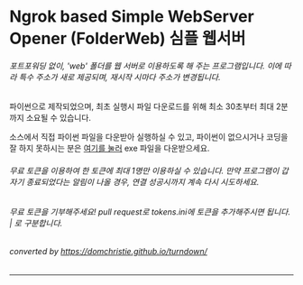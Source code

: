 Ngrok based Simple WebServer Opener  (FolderWeb)
심플 웹서버
=================================================

  

###### 포트포워딩 없이, 'web' 폴더를 웹 서버로 이용하도록 해 주는 프로그램입니다. 이에 따라 특수 주소가 새로 제공되며, 재시작 시마다 주소가 변경됩니다.
파이썬으로 제작되었으며, 최초 실행시 파일 다운로드를 위해 최소 30초부터 최대 2분까지 소요될 수 있습니다.

  

소스에서 직접 파이썬 파일을 다운받아 실행하실 수 있고, 파이썬이 없으시거나 코딩을 잘 하지 못하시는 분은 [여기를 눌러](https://dl.fsip.ml/FolderWeb/folderweb.exe) exe 파일을 다운받으세요.
  
  
###### 무료 토큰을 이용하여 한 토큰에 최대 1명만 이용하실 수 있습니다. 만약 프로그램이 갑자기 종료되었다는 알림이 나올 경우, 연결 성공시까지 계속 다시 시도하세요.
###### 무료 토큰을 기부해주세요! pull request로 tokens.ini에 토큰을 추가해주시면 됩니다. | 로 구분합니다.
  
###### converted by https://domchristie.github.io/turndown/
------------------------------------------------------------------------------------------------------------------------------
